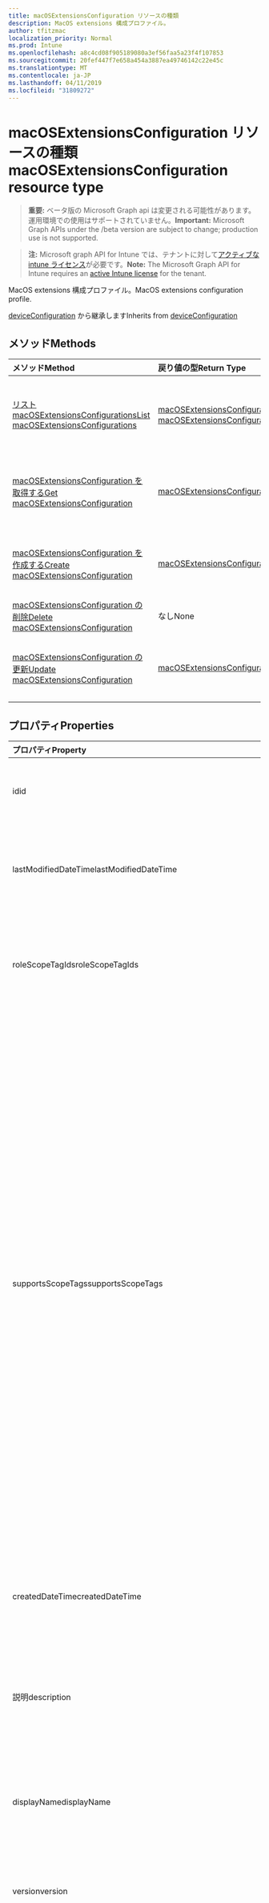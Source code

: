 ```yaml
---
title: macOSExtensionsConfiguration リソースの種類
description: MacOS extensions 構成プロファイル。
author: tfitzmac
localization_priority: Normal
ms.prod: Intune
ms.openlocfilehash: a8c4cd08f905189080a3ef56faa5a23f4f107853
ms.sourcegitcommit: 20fef447f7e658a454a3887ea49746142c22e45c
ms.translationtype: MT
ms.contentlocale: ja-JP
ms.lasthandoff: 04/11/2019
ms.locfileid: "31809272"
---
```

# <a name="macosextensionsconfiguration-resource-type"></a><span data-ttu-id="75b24-103">macOSExtensionsConfiguration リソースの種類</span><span class="sxs-lookup"><span data-stu-id="75b24-103">macOSExtensionsConfiguration resource type</span></span>

> <span data-ttu-id="75b24-104">**重要:** ベータ版の Microsoft Graph api は変更される可能性があります。運用環境での使用はサポートされていません。</span><span class="sxs-lookup"><span data-stu-id="75b24-104">**Important:** Microsoft Graph APIs under the /beta version are subject to change; production use is not supported.</span></span>

> <span data-ttu-id="75b24-105">**注:** Microsoft graph API for Intune では、テナントに対して[アクティブな intune ライセンス](https://go.microsoft.com/fwlink/?linkid=839381)が必要です。</span><span class="sxs-lookup"><span data-stu-id="75b24-105">**Note:** The Microsoft Graph API for Intune requires an [active Intune license](https://go.microsoft.com/fwlink/?linkid=839381) for the tenant.</span></span>

<span data-ttu-id="75b24-106">MacOS extensions 構成プロファイル。</span><span class="sxs-lookup"><span data-stu-id="75b24-106">MacOS extensions configuration profile.</span></span>


<span data-ttu-id="75b24-107">[deviceConfiguration](../resources/intune-deviceconfig-deviceconfiguration.md) から継承します</span><span class="sxs-lookup"><span data-stu-id="75b24-107">Inherits from [deviceConfiguration](../resources/intune-deviceconfig-deviceconfiguration.md)</span></span>

## <a name="methods"></a><span data-ttu-id="75b24-108">メソッド</span><span class="sxs-lookup"><span data-stu-id="75b24-108">Methods</span></span>
|<span data-ttu-id="75b24-109">メソッド</span><span class="sxs-lookup"><span data-stu-id="75b24-109">Method</span></span>|<span data-ttu-id="75b24-110">戻り値の型</span><span class="sxs-lookup"><span data-stu-id="75b24-110">Return Type</span></span>|<span data-ttu-id="75b24-111">説明</span><span class="sxs-lookup"><span data-stu-id="75b24-111">Description</span></span>|
|:---|:---|:---|
|[<span data-ttu-id="75b24-112">リスト macOSExtensionsConfigurations</span><span class="sxs-lookup"><span data-stu-id="75b24-112">List macOSExtensionsConfigurations</span></span>](../api/intune-deviceconfig-macosextensionsconfiguration-list.md)|<span data-ttu-id="75b24-113">[macOSExtensionsConfiguration](../resources/intune-deviceconfig-macosextensionsconfiguration.md)コレクション</span><span class="sxs-lookup"><span data-stu-id="75b24-113">[macOSExtensionsConfiguration](../resources/intune-deviceconfig-macosextensionsconfiguration.md) collection</span></span>|<span data-ttu-id="75b24-114">[macOSExtensionsConfiguration](../resources/intune-deviceconfig-macosextensionsconfiguration.md)オブジェクトのプロパティとリレーションシップをリストします。</span><span class="sxs-lookup"><span data-stu-id="75b24-114">List properties and relationships of the [macOSExtensionsConfiguration](../resources/intune-deviceconfig-macosextensionsconfiguration.md) objects.</span></span>|
|[<span data-ttu-id="75b24-115">macOSExtensionsConfiguration を取得する</span><span class="sxs-lookup"><span data-stu-id="75b24-115">Get macOSExtensionsConfiguration</span></span>](../api/intune-deviceconfig-macosextensionsconfiguration-get.md)|[<span data-ttu-id="75b24-116">macOSExtensionsConfiguration</span><span class="sxs-lookup"><span data-stu-id="75b24-116">macOSExtensionsConfiguration</span></span>](../resources/intune-deviceconfig-macosextensionsconfiguration.md)|<span data-ttu-id="75b24-117">[macOSExtensionsConfiguration](../resources/intune-deviceconfig-macosextensionsconfiguration.md)オブジェクトのプロパティとリレーションシップを読み取ります。</span><span class="sxs-lookup"><span data-stu-id="75b24-117">Read properties and relationships of the [macOSExtensionsConfiguration](../resources/intune-deviceconfig-macosextensionsconfiguration.md) object.</span></span>|
|[<span data-ttu-id="75b24-118">macOSExtensionsConfiguration を作成する</span><span class="sxs-lookup"><span data-stu-id="75b24-118">Create macOSExtensionsConfiguration</span></span>](../api/intune-deviceconfig-macosextensionsconfiguration-create.md)|[<span data-ttu-id="75b24-119">macOSExtensionsConfiguration</span><span class="sxs-lookup"><span data-stu-id="75b24-119">macOSExtensionsConfiguration</span></span>](../resources/intune-deviceconfig-macosextensionsconfiguration.md)|<span data-ttu-id="75b24-120">新しい[macOSExtensionsConfiguration](../resources/intune-deviceconfig-macosextensionsconfiguration.md)オブジェクトを作成します。</span><span class="sxs-lookup"><span data-stu-id="75b24-120">Create a new [macOSExtensionsConfiguration](../resources/intune-deviceconfig-macosextensionsconfiguration.md) object.</span></span>|
|[<span data-ttu-id="75b24-121">macOSExtensionsConfiguration の削除</span><span class="sxs-lookup"><span data-stu-id="75b24-121">Delete macOSExtensionsConfiguration</span></span>](../api/intune-deviceconfig-macosextensionsconfiguration-delete.md)|<span data-ttu-id="75b24-122">なし</span><span class="sxs-lookup"><span data-stu-id="75b24-122">None</span></span>|<span data-ttu-id="75b24-123">[macOSExtensionsConfiguration](../resources/intune-deviceconfig-macosextensionsconfiguration.md)を削除します。</span><span class="sxs-lookup"><span data-stu-id="75b24-123">Deletes a [macOSExtensionsConfiguration](../resources/intune-deviceconfig-macosextensionsconfiguration.md).</span></span>|
|[<span data-ttu-id="75b24-124">macOSExtensionsConfiguration の更新</span><span class="sxs-lookup"><span data-stu-id="75b24-124">Update macOSExtensionsConfiguration</span></span>](../api/intune-deviceconfig-macosextensionsconfiguration-update.md)|[<span data-ttu-id="75b24-125">macOSExtensionsConfiguration</span><span class="sxs-lookup"><span data-stu-id="75b24-125">macOSExtensionsConfiguration</span></span>](../resources/intune-deviceconfig-macosextensionsconfiguration.md)|<span data-ttu-id="75b24-126">[macOSExtensionsConfiguration](../resources/intune-deviceconfig-macosextensionsconfiguration.md)オブジェクトのプロパティを更新します。</span><span class="sxs-lookup"><span data-stu-id="75b24-126">Update the properties of a [macOSExtensionsConfiguration](../resources/intune-deviceconfig-macosextensionsconfiguration.md) object.</span></span>|

## <a name="properties"></a><span data-ttu-id="75b24-127">プロパティ</span><span class="sxs-lookup"><span data-stu-id="75b24-127">Properties</span></span>
|<span data-ttu-id="75b24-128">プロパティ</span><span class="sxs-lookup"><span data-stu-id="75b24-128">Property</span></span>|<span data-ttu-id="75b24-129">型</span><span class="sxs-lookup"><span data-stu-id="75b24-129">Type</span></span>|<span data-ttu-id="75b24-130">説明</span><span class="sxs-lookup"><span data-stu-id="75b24-130">Description</span></span>|
|:---|:---|:---|
|<span data-ttu-id="75b24-131">id</span><span class="sxs-lookup"><span data-stu-id="75b24-131">id</span></span>|<span data-ttu-id="75b24-132">文字列型 (String)</span><span class="sxs-lookup"><span data-stu-id="75b24-132">String</span></span>|<span data-ttu-id="75b24-133">エンティティのキー。</span><span class="sxs-lookup"><span data-stu-id="75b24-133">Key of the entity.</span></span> <span data-ttu-id="75b24-134">[deviceConfiguration](../resources/intune-deviceconfig-deviceconfiguration.md) から継承します</span><span class="sxs-lookup"><span data-stu-id="75b24-134">Inherited from [deviceConfiguration](../resources/intune-deviceconfig-deviceconfiguration.md)</span></span>|
|<span data-ttu-id="75b24-135">lastModifiedDateTime</span><span class="sxs-lookup"><span data-stu-id="75b24-135">lastModifiedDateTime</span></span>|<span data-ttu-id="75b24-136">DateTimeOffset</span><span class="sxs-lookup"><span data-stu-id="75b24-136">DateTimeOffset</span></span>|<span data-ttu-id="75b24-137">オブジェクトの最終更新の DateTime。</span><span class="sxs-lookup"><span data-stu-id="75b24-137">DateTime the object was last modified.</span></span> <span data-ttu-id="75b24-138">[deviceConfiguration](../resources/intune-deviceconfig-deviceconfiguration.md) から継承します</span><span class="sxs-lookup"><span data-stu-id="75b24-138">Inherited from [deviceConfiguration](../resources/intune-deviceconfig-deviceconfiguration.md)</span></span>|
|<span data-ttu-id="75b24-139">roleScopeTagIds</span><span class="sxs-lookup"><span data-stu-id="75b24-139">roleScopeTagIds</span></span>|<span data-ttu-id="75b24-140">String コレクション</span><span class="sxs-lookup"><span data-stu-id="75b24-140">String collection</span></span>|<span data-ttu-id="75b24-141">このエンティティインスタンスの範囲タグのリスト。</span><span class="sxs-lookup"><span data-stu-id="75b24-141">List of Scope Tags for this Entity instance.</span></span> <span data-ttu-id="75b24-142">[deviceConfiguration](../resources/intune-deviceconfig-deviceconfiguration.md) から継承します</span><span class="sxs-lookup"><span data-stu-id="75b24-142">Inherited from [deviceConfiguration](../resources/intune-deviceconfig-deviceconfiguration.md)</span></span>|
|<span data-ttu-id="75b24-143">supportsScopeTags</span><span class="sxs-lookup"><span data-stu-id="75b24-143">supportsScopeTags</span></span>|<span data-ttu-id="75b24-144">Boolean</span><span class="sxs-lookup"><span data-stu-id="75b24-144">Boolean</span></span>|<span data-ttu-id="75b24-145">基になるデバイス構成がスコープタグの割り当てをサポートしているかどうかを示します。</span><span class="sxs-lookup"><span data-stu-id="75b24-145">Indicates whether or not the underlying Device Configuration supports the assignment of scope tags.</span></span> <span data-ttu-id="75b24-146">この値が false である場合、ScopeTags プロパティへの割り当ては許可されません。エンティティは、スコープを持つユーザーには表示されません。</span><span class="sxs-lookup"><span data-stu-id="75b24-146">Assigning to the ScopeTags property is not allowed when this value is false and entities will not be visible to scoped users.</span></span> <span data-ttu-id="75b24-147">これは Silverlight で作成された従来のポリシーに対して実行され、Azure ポータルでポリシーを削除して再作成することによって解決できます。</span><span class="sxs-lookup"><span data-stu-id="75b24-147">This occurs for Legacy policies created in Silverlight and can be resolved by deleting and recreating the policy in the Azure Portal.</span></span> <span data-ttu-id="75b24-148">このプロパティに値を設定するには、 SetExtrusionDirection メソッドを適用します。</span><span class="sxs-lookup"><span data-stu-id="75b24-148">This property is read-only.</span></span> <span data-ttu-id="75b24-149">[deviceConfiguration](../resources/intune-deviceconfig-deviceconfiguration.md) から継承します</span><span class="sxs-lookup"><span data-stu-id="75b24-149">Inherited from [deviceConfiguration](../resources/intune-deviceconfig-deviceconfiguration.md)</span></span>|
|<span data-ttu-id="75b24-150">createdDateTime</span><span class="sxs-lookup"><span data-stu-id="75b24-150">createdDateTime</span></span>|<span data-ttu-id="75b24-151">DateTimeOffset</span><span class="sxs-lookup"><span data-stu-id="75b24-151">DateTimeOffset</span></span>|<span data-ttu-id="75b24-152">オブジェクトが作成された DateTime。</span><span class="sxs-lookup"><span data-stu-id="75b24-152">DateTime the object was created.</span></span> <span data-ttu-id="75b24-153">[deviceConfiguration](../resources/intune-deviceconfig-deviceconfiguration.md) から継承します</span><span class="sxs-lookup"><span data-stu-id="75b24-153">Inherited from [deviceConfiguration](../resources/intune-deviceconfig-deviceconfiguration.md)</span></span>|
|<span data-ttu-id="75b24-154">説明</span><span class="sxs-lookup"><span data-stu-id="75b24-154">description</span></span>|<span data-ttu-id="75b24-155">String</span><span class="sxs-lookup"><span data-stu-id="75b24-155">String</span></span>|<span data-ttu-id="75b24-156">管理者が指定した、デバイス構成についての説明。</span><span class="sxs-lookup"><span data-stu-id="75b24-156">Admin provided description of the Device Configuration.</span></span> <span data-ttu-id="75b24-157">[deviceConfiguration](../resources/intune-deviceconfig-deviceconfiguration.md) から継承します</span><span class="sxs-lookup"><span data-stu-id="75b24-157">Inherited from [deviceConfiguration](../resources/intune-deviceconfig-deviceconfiguration.md)</span></span>|
|<span data-ttu-id="75b24-158">displayName</span><span class="sxs-lookup"><span data-stu-id="75b24-158">displayName</span></span>|<span data-ttu-id="75b24-159">String</span><span class="sxs-lookup"><span data-stu-id="75b24-159">String</span></span>|<span data-ttu-id="75b24-160">管理者が指定した、デバイス構成の名前。</span><span class="sxs-lookup"><span data-stu-id="75b24-160">Admin provided name of the device configuration.</span></span> <span data-ttu-id="75b24-161">[deviceConfiguration](../resources/intune-deviceconfig-deviceconfiguration.md) から継承します</span><span class="sxs-lookup"><span data-stu-id="75b24-161">Inherited from [deviceConfiguration](../resources/intune-deviceconfig-deviceconfiguration.md)</span></span>|
|<span data-ttu-id="75b24-162">version</span><span class="sxs-lookup"><span data-stu-id="75b24-162">version</span></span>|<span data-ttu-id="75b24-163">Int32</span><span class="sxs-lookup"><span data-stu-id="75b24-163">Int32</span></span>|<span data-ttu-id="75b24-164">デバイス構成のバージョン。</span><span class="sxs-lookup"><span data-stu-id="75b24-164">Version of the device configuration.</span></span> <span data-ttu-id="75b24-165">[deviceConfiguration](../resources/intune-deviceconfig-deviceconfiguration.md) から継承します</span><span class="sxs-lookup"><span data-stu-id="75b24-165">Inherited from [deviceConfiguration](../resources/intune-deviceconfig-deviceconfiguration.md)</span></span>|
|<span data-ttu-id="75b24-166">kernelExtensionOverridesAllowed</span><span class="sxs-lookup"><span data-stu-id="75b24-166">kernelExtensionOverridesAllowed</span></span>|<span data-ttu-id="75b24-167">Boolean</span><span class="sxs-lookup"><span data-stu-id="75b24-167">Boolean</span></span>|<span data-ttu-id="75b24-168">true に設定すると、ユーザーは、構成プロファイルで明示的に許可されていない追加のカーネル拡張機能を承認できます。</span><span class="sxs-lookup"><span data-stu-id="75b24-168">If set to true, users can approve additional kernel extensions not explicitly allowed by configurations profiles.</span></span>|
|<span data-ttu-id="75b24-169">カーネル識別子</span><span class="sxs-lookup"><span data-stu-id="75b24-169">kernelExtensionAllowedTeamIdentifiers</span></span>|<span data-ttu-id="75b24-170">String コレクション</span><span class="sxs-lookup"><span data-stu-id="75b24-170">String collection</span></span>|<span data-ttu-id="75b24-171">このリストのチーム識別子によって有効になっているすべてのカーネル拡張機能を読み込むことができます。</span><span class="sxs-lookup"><span data-stu-id="75b24-171">All kernel extensions validly signed by the team identifiers in this list will be allowed to load.</span></span>|
|<span data-ttu-id="75b24-172">kernelExtensionsAllowed</span><span class="sxs-lookup"><span data-stu-id="75b24-172">kernelExtensionsAllowed</span></span>|<span data-ttu-id="75b24-173">[macOSKernelExtension](../resources/intune-deviceconfig-macoskernelextension.md)コレクション</span><span class="sxs-lookup"><span data-stu-id="75b24-173">[macOSKernelExtension](../resources/intune-deviceconfig-macoskernelextension.md) collection</span></span>|<span data-ttu-id="75b24-174">読み込むことができるカーネル拡張機能の一覧。</span><span class="sxs-lookup"><span data-stu-id="75b24-174">A list of kernel extensions that will be allowed to load.</span></span> <span data-ttu-id="75b24-175">.</span><span class="sxs-lookup"><span data-stu-id="75b24-175"></span></span> <span data-ttu-id="75b24-176">このコレクションには、最大で 500 個の要素を含めることができます。</span><span class="sxs-lookup"><span data-stu-id="75b24-176">This collection can contain a maximum of 500 elements.</span></span>|

## <a name="relationships"></a><span data-ttu-id="75b24-177">リレーションシップ</span><span class="sxs-lookup"><span data-stu-id="75b24-177">Relationships</span></span>
|<span data-ttu-id="75b24-178">リレーションシップ</span><span class="sxs-lookup"><span data-stu-id="75b24-178">Relationship</span></span>|<span data-ttu-id="75b24-179">型</span><span class="sxs-lookup"><span data-stu-id="75b24-179">Type</span></span>|<span data-ttu-id="75b24-180">説明</span><span class="sxs-lookup"><span data-stu-id="75b24-180">Description</span></span>|
|:---|:---|:---|
|<span data-ttu-id="75b24-181">groupAssignments</span><span class="sxs-lookup"><span data-stu-id="75b24-181">groupAssignments</span></span>|<span data-ttu-id="75b24-182">[deviceConfigurationGroupAssignment](../resources/intune-deviceconfig-deviceconfigurationgroupassignment.md)コレクション</span><span class="sxs-lookup"><span data-stu-id="75b24-182">[deviceConfigurationGroupAssignment](../resources/intune-deviceconfig-deviceconfigurationgroupassignment.md) collection</span></span>|<span data-ttu-id="75b24-183">デバイスの構成プロファイルのグループ割り当てのリストです。</span><span class="sxs-lookup"><span data-stu-id="75b24-183">The list of group assignments for the device configuration profile.</span></span> <span data-ttu-id="75b24-184">[deviceConfiguration](../resources/intune-deviceconfig-deviceconfiguration.md) から継承します</span><span class="sxs-lookup"><span data-stu-id="75b24-184">Inherited from [deviceConfiguration](../resources/intune-deviceconfig-deviceconfiguration.md)</span></span>|
|<span data-ttu-id="75b24-185">assignments</span><span class="sxs-lookup"><span data-stu-id="75b24-185">assignments</span></span>|<span data-ttu-id="75b24-186">[deviceConfigurationAssignment](../resources/intune-deviceconfig-deviceconfigurationassignment.md) コレクション</span><span class="sxs-lookup"><span data-stu-id="75b24-186">[deviceConfigurationAssignment](../resources/intune-deviceconfig-deviceconfigurationassignment.md) collection</span></span>|<span data-ttu-id="75b24-187">デバイスの構成プロファイルの割り当てのリスト。</span><span class="sxs-lookup"><span data-stu-id="75b24-187">The list of assignments for the device configuration profile.</span></span> <span data-ttu-id="75b24-188">[deviceConfiguration](../resources/intune-deviceconfig-deviceconfiguration.md) から継承します</span><span class="sxs-lookup"><span data-stu-id="75b24-188">Inherited from [deviceConfiguration](../resources/intune-deviceconfig-deviceconfiguration.md)</span></span>|
|<span data-ttu-id="75b24-189">deviceStatuses</span><span class="sxs-lookup"><span data-stu-id="75b24-189">deviceStatuses</span></span>|<span data-ttu-id="75b24-190">[deviceConfigurationDeviceStatus](../resources/intune-deviceconfig-deviceconfigurationdevicestatus.md) コレクション</span><span class="sxs-lookup"><span data-stu-id="75b24-190">[deviceConfigurationDeviceStatus](../resources/intune-deviceconfig-deviceconfigurationdevicestatus.md) collection</span></span>|<span data-ttu-id="75b24-191">デバイスごとのデバイス構成のインストール状況。</span><span class="sxs-lookup"><span data-stu-id="75b24-191">Device configuration installation status by device.</span></span> <span data-ttu-id="75b24-192">[deviceConfiguration](../resources/intune-deviceconfig-deviceconfiguration.md) から継承します</span><span class="sxs-lookup"><span data-stu-id="75b24-192">Inherited from [deviceConfiguration](../resources/intune-deviceconfig-deviceconfiguration.md)</span></span>|
|<span data-ttu-id="75b24-193">userStatuses</span><span class="sxs-lookup"><span data-stu-id="75b24-193">userStatuses</span></span>|<span data-ttu-id="75b24-194">[deviceConfigurationUserStatus](../resources/intune-deviceconfig-deviceconfigurationuserstatus.md) コレクション</span><span class="sxs-lookup"><span data-stu-id="75b24-194">[deviceConfigurationUserStatus](../resources/intune-deviceconfig-deviceconfigurationuserstatus.md) collection</span></span>|<span data-ttu-id="75b24-195">ユーザーごとのデバイス構成のインストール状態。</span><span class="sxs-lookup"><span data-stu-id="75b24-195">Device configuration installation status by user.</span></span> <span data-ttu-id="75b24-196">[deviceConfiguration](../resources/intune-deviceconfig-deviceconfiguration.md) から継承します</span><span class="sxs-lookup"><span data-stu-id="75b24-196">Inherited from [deviceConfiguration](../resources/intune-deviceconfig-deviceconfiguration.md)</span></span>|
|<span data-ttu-id="75b24-197">deviceStatusOverview</span><span class="sxs-lookup"><span data-stu-id="75b24-197">deviceStatusOverview</span></span>|[<span data-ttu-id="75b24-198">deviceConfigurationDeviceOverview</span><span class="sxs-lookup"><span data-stu-id="75b24-198">deviceConfigurationDeviceOverview</span></span>](../resources/intune-deviceconfig-deviceconfigurationdeviceoverview.md)|<span data-ttu-id="75b24-199">デバイス構成のデバイス状態の概要 ([deviceConfiguration](../resources/intune-deviceconfig-deviceconfiguration.md) から継承)</span><span class="sxs-lookup"><span data-stu-id="75b24-199">Device Configuration devices status overview Inherited from [deviceConfiguration](../resources/intune-deviceconfig-deviceconfiguration.md)</span></span>|
|<span data-ttu-id="75b24-200">userStatusOverview</span><span class="sxs-lookup"><span data-stu-id="75b24-200">userStatusOverview</span></span>|[<span data-ttu-id="75b24-201">deviceConfigurationUserOverview</span><span class="sxs-lookup"><span data-stu-id="75b24-201">deviceConfigurationUserOverview</span></span>](../resources/intune-deviceconfig-deviceconfigurationuseroverview.md)|<span data-ttu-id="75b24-202">デバイス構成のユーザー状態の概要 ([deviceConfiguration](../resources/intune-deviceconfig-deviceconfiguration.md) から継承)</span><span class="sxs-lookup"><span data-stu-id="75b24-202">Device Configuration users status overview Inherited from [deviceConfiguration](../resources/intune-deviceconfig-deviceconfiguration.md)</span></span>|
|<span data-ttu-id="75b24-203">deviceSettingStateSummaries</span><span class="sxs-lookup"><span data-stu-id="75b24-203">deviceSettingStateSummaries</span></span>|<span data-ttu-id="75b24-204">[settingStateDeviceSummary](../resources/intune-deviceconfig-settingstatedevicesummary.md) コレクション</span><span class="sxs-lookup"><span data-stu-id="75b24-204">[settingStateDeviceSummary](../resources/intune-deviceconfig-settingstatedevicesummary.md) collection</span></span>|<span data-ttu-id="75b24-205">デバイス構成設定状態のデバイスの要約 ([deviceConfiguration](../resources/intune-deviceconfig-deviceconfiguration.md) から継承)</span><span class="sxs-lookup"><span data-stu-id="75b24-205">Device Configuration Setting State Device Summary Inherited from [deviceConfiguration](../resources/intune-deviceconfig-deviceconfiguration.md)</span></span>|

## <a name="json-representation"></a><span data-ttu-id="75b24-206">JSON 表記</span><span class="sxs-lookup"><span data-stu-id="75b24-206">JSON Representation</span></span>
<span data-ttu-id="75b24-207">以下は、リソースの JSON 表記です。</span><span class="sxs-lookup"><span data-stu-id="75b24-207">Here is a JSON representation of the resource.</span></span>
<!-- {
  "blockType": "resource",
  "keyProperty": "id",
  "@odata.type": "microsoft.graph.macOSExtensionsConfiguration"
}
-->
``` json
{
  "@odata.type": "#microsoft.graph.macOSExtensionsConfiguration",
  "id": "String (identifier)",
  "lastModifiedDateTime": "String (timestamp)",
  "roleScopeTagIds": [
    "String"
  ],
  "supportsScopeTags": true,
  "createdDateTime": "String (timestamp)",
  "description": "String",
  "displayName": "String",
  "version": 1024,
  "kernelExtensionOverridesAllowed": true,
  "kernelExtensionAllowedTeamIdentifiers": [
    "String"
  ],
  "kernelExtensionsAllowed": [
    {
      "@odata.type": "microsoft.graph.macOSKernelExtension",
      "teamIdentifier": "String",
      "bundleId": "String"
    }
  ]
}
```





